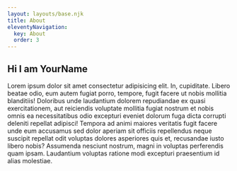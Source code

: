 ```yaml
---
layout: layouts/base.njk
title: About
eleventyNavigation:
  key: About
  order: 3
---
```


  <section class="about">
  <div class="container">

## Hi I am YourName

Lorem ipsum dolor sit amet consectetur adipisicing elit.
In, cupiditate. Libero beatae odio, eum autem fugiat porro, tempore, fugit
facere ut nobis mollitia blanditiis! Doloribus unde laudantium dolorem
repudiandae ex quasi exercitationem, aut reiciendis voluptate mollitia fugiat
nostrum et nobis omnis ea necessitatibus odio excepturi eveniet dolorum fuga
dicta corrupti deleniti repellat adipisci! Tempora ad animi maiores veritatis
fugit facere unde eum accusamus sed dolor aperiam sit officiis repellendus
neque suscipit repellat odit voluptas dolores asperiores quis et, recusandae
iusto libero nobis? Assumenda nesciunt nostrum, magni in voluptas perferendis
quam ipsam. Laudantium voluptas ratione modi excepturi praesentium id alias
molestiae.

</div>
</section>
